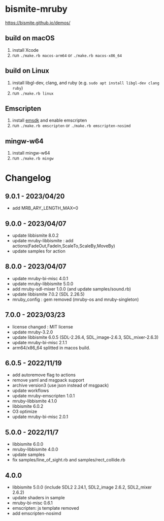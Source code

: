 # bismite-mruby

<https://bismite.github.io/demos/>

## build on macOS
1. install Xcode
2. run `./make.rb macos-arm64` or `./make.rb macos-x86_64`

## build on Linux
1. install libgl-dev, clang, and ruby (e.g. `sudo apt install libgl-dev clang ruby`)
2. run `./make.rb linux`

## Emscripten
1. install [emsdk](https://github.com/emscripten-core/emsdk) and enable emscripten
2. run `./make.rb emscripten` or `./make.rb emscripten-nosimd`

## mingw-w64
1. install mingw-w64
2. run `./make.rb mingw`

# Changelog
## 9.0.1 - 2023/04/20
- add MRB_ARY_LENGTH_MAX=0
## 9.0.0 - 2023/04/07
- update libbismite 8.0.2
- update mruby-libbismite : add actions(FadeOut,FadeIn,ScaleTo,ScaleBy,MoveBy)
- update samples for action
## 8.0.0 - 2023/04/07
- update mruby-bi-misc 4.0.1
- update mruby-libbismite 5.0.0
- add mruby-sdl-mixer 1.0.0 (and update samples/sound.rb)
- update libbismite 7.0.2 (SDL 2.26.5)
- mruby_config : gem removed (mruby-os and mruby-singleton)
## 7.0.0 - 2023/03/23
- license changed : MIT license
- update mruby-3.2.0
- update libbismite 6.0.5 (SDL-2.26.4, SDL_image-2.6.3, SDL_mixer-2.6.3)
- update mruby-bi-misc 2.1.1
- arm64/x86_64 splitted in macos build.
## 6.0.5 - 2022/11/19
- add autoremove flag to actions
- remove yaml and msgpack support
- archive version3 (use json instead of msgpack)
- update workflows
- update mruby-emscripten 1.0.1
- mruby-libbismite 4.1.0
- libbismite 6.0.2
- O3 optimize
- update mruby-bi-misc 2.0.1
## 5.0.0 - 2022/11/7
- libbismite 6.0.0
- mruby-libbismite 4.0.0
- update samples
- fix samples/line_of_sight.rb and samples/rect_collide.rb
## 4.0.0
- libbismite 5.0.0 (include SDL2 2.24.1, SDL2_image 2.6.2, SDL2_mixer 2.6.2)
- update shaders in sample
- mruby-bi-misc 0.6.1
- emscripten: js template removed
- add emscripten-nosimd
